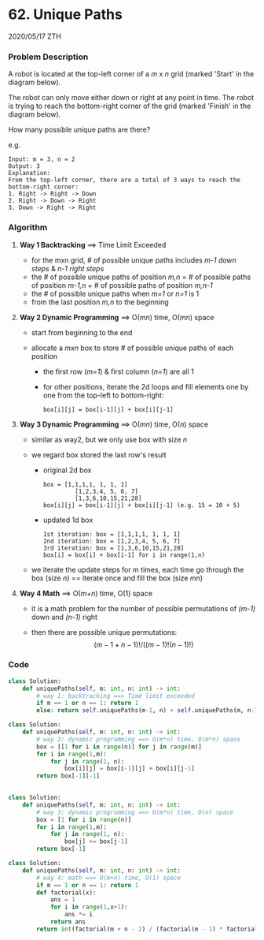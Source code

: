 # 62. Unique Paths

2020/05/17 ZTH

### Problem Description

A robot is located at the top-left corner of a *m* x *n* grid (marked 'Start' in the diagram below).

The robot can only move either down or right at any point in time. The robot is trying to reach the bottom-right corner of the grid (marked 'Finish' in the diagram below).

How many possible unique paths are there?

e.g.

```
Input: m = 3, n = 2
Output: 3
Explanation:
From the top-left corner, there are a total of 3 ways to reach the bottom-right corner:
1. Right -> Right -> Down
2. Right -> Down -> Right
3. Down -> Right -> Right
```



### Algorithm

1. **Way 1 Backtracking** ==> Time Limit Exceeded

   * for the mxn grid, # of possible unique paths includes *m-1 down steps* & *n-1 right steps*
   * the # of possible unique paths of position *m,n* = # of possible paths of position *m-1,n* + # of possible paths of position *m,n-1*
   * the # of possible unique paths when *m=1* or *n=1* is 1 
   * from the last position *m,n* to the beginning  

2. **Way 2 Dynamic Programming** ==> O(*mn*) time, O(*mn*) space

   * start from beginning to the end

   * allocate a *mxn* box to store # of possible unique paths of each position

     * the first row (*m=1*) & first column (*n=1*) are all 1

     * for other positions, iterate the 2d loops and fill elements one by one from the top-left to bottom-right: 

       ``` 
       box[i][j] = box[i-1][j] + box[i][j-1]
       ```

3. **Way 3 Dynamic Programming** ==> O(*mn*) time, O(*n*) space

   * similar as way2, but we only use box with size *n*

   * we regard box stored the last row's result

     * original 2d box

       ```
       box = [1,1,1,1, 1, 1, 1]
       			[1,2,3,4, 5, 6, 7]
       			[1,3,6,10,15,21,28]
       box[i][j] = box[i-1][j] + box[i][j-1] (e.g. 15 = 10 + 5)
       ```

     * updated 1d box

       ```
       1st iteration: box = [1,1,1,1, 1, 1, 1]
       2nd iteration: box = [1,2,3,4, 5, 6, 7] 
       3rd iteration: box = [1,3,6,10,15,21,28]
       box[i] = box[i] + box[i-1] for i in range(1,n)
       ```

   * we iterate the update steps for m times, each time go through the box (size *n*) == iterate once and fill the box (size *mn*)

4. **Way 4 Math** ==> O(*m+n*) time, O(1) space

   * it is a math problem for the number of possible permutations of *(m-1)* down and *(n-1)* right

   * then there are possible unique permutations:
     $$
     (m-1+n-1)!/((m-1)!(n-1)!)
     $$
     

### Code

```python
class Solution:
    def uniquePaths(self, m: int, n: int) -> int:
        # way 1: backtracking ==> Time limit exceeded
        if m == 1 or n == 1: return 1
        else: return self.uniquePaths(m-1, n) + self.uniquePaths(m, n-1)
```

```python
class Solution:
    def uniquePaths(self, m: int, n: int) -> int:
        # way 2: dynamic programming ==> O(m*n) time, O(m*n) space
        box = [[1 for i in range(n)] for j in range(m)]
        for i in range(1,m):
            for j in range(1, n):
                box[i][j] = box[i-1][j] + box[i][j-1]
        return box[-1][-1]
        
```

```python
class Solution:
    def uniquePaths(self, m: int, n: int) -> int:
        # way 3: dynamic programming ==> O(m*n) time, O(n) space
        box = [1 for i in range(n)]
        for i in range(1,m):
            for j in range(1, n):
                box[j] += box[j-1]
        return box[-1]
```

```python
class Solution:
    def uniquePaths(self, m: int, n: int) -> int:
        # way 4: math ==> O(m+n) time, O(1) space
        if m == 1 or n == 1: return 1
        def factorial(x):
            ans = 1
            for i in range(1,x+1):
                ans *= i
            return ans
        return int(factorial(m + n - 2) / (factorial(m - 1) * factorial(n - 1)))
```

